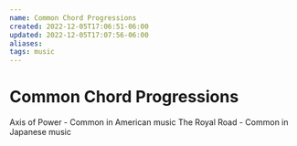 ```yaml
---
name: Common Chord Progressions
created: 2022-12-05T17:06:51-06:00
updated: 2022-12-05T17:07:56-06:00
aliases: 
tags: music
---
```

# Common Chord Progressions

Axis of Power - Common in American music
The Royal Road - Common in Japanese music 